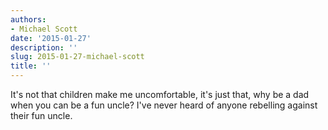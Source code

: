 ```yaml
---
authors:
- Michael Scott
date: '2015-01-27'
description: ''
slug: 2015-01-27-michael-scott
title: ''
---
```

It's not that children make me uncomfortable, it's just that, why be a dad when you can be a fun uncle? I've never heard of anyone rebelling against their fun uncle.



